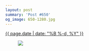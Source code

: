 ```yaml
---
layout: post
summary: 'Post #650'
og_image: 650-1280.jpg
---
```


<p>
 <time>
  <a href="/650">
   {{ page.date | date: "%B %-d, %Y" }}
  </a>
 </time>
 <a href="/650">
  <figure data-taken="7/8/2017">
   <img sizes="(min-width: 700px) 50vw, calc(100vw - 2rem)" src="{{ site.assets_url }}/650-640.jpg" srcset="{{ site.assets_url }}/650-320.jpg 320w, {{ site.assets_url }}/650-640.jpg 640w, {{ site.assets_url }}/650-960.jpg 960w, {{ site.assets_url }}/650-1280.jpg 1280w"/>
  </figure>
 </a>
</p>
